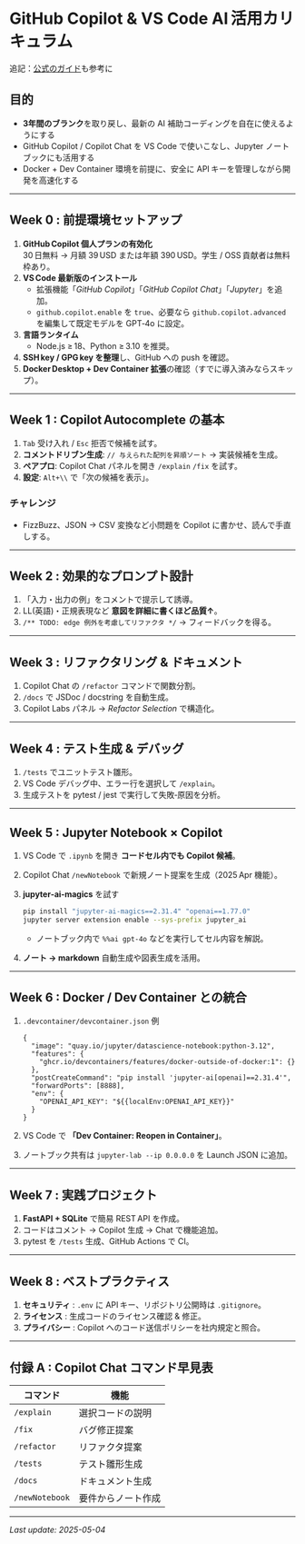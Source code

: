 
# GitHub Copilot & VS Code AI 活用カリキュラム

追記：[公式のガイド](https://docs.github.com/ja/copilot)も参考に

## 目的
- **3年間のブランク**を取り戻し、最新の AI 補助コーディングを自在に使えるようにする  
- GitHub Copilot / Copilot Chat を VS Code で使いこなし、Jupyter ノートブックにも活用する  
- Docker + Dev Container 環境を前提に、安全に API キーを管理しながら開発を高速化する  

---
## Week 0 : 前提環境セットアップ
1. **GitHub Copilot 個人プランの有効化**  
   30 日無料 → 月額 39 USD または年額 390 USD。学生 / OSS 貢献者は無料枠あり。  
2. **VS Code 最新版のインストール**  
   - 拡張機能「*GitHub Copilot*」「*GitHub Copilot Chat*」「*Jupyter*」を追加。  
   - `github.copilot.enable` を `true`、必要なら `github.copilot.advanced` を編集して既定モデルを GPT‑4o に設定。  
3. **言語ランタイム**  
   - Node.js ≥ 18、Python ≥ 3.10 を推奨。  
4. **SSH key / GPG key を整理**し、GitHub への push を確認。  
5. **Docker Desktop + Dev Container 拡張**の確認（すでに導入済みならスキップ）。  

---
## Week 1 : Copilot Autocomplete の基本
1. `Tab` 受け入れ / `Esc` 拒否で候補を試す。  
2. **コメントドリブン生成**: `// 与えられた配列を昇順ソート` → 実装候補を生成。  
3. **ペアプロ**: Copilot Chat パネルを開き `/explain` `/fix` を試す。  
4. **設定**: `Alt+\\` で「次の候補を表示」。  

### チャレンジ  
- FizzBuzz、JSON → CSV 変換など小問題を Copilot に書かせ、読んで手直しする。  

---
## Week 2 : 効果的なプロンプト設計
1. 「入力・出力の例」をコメントで提示して誘導。  
2. LL(英語)・正規表現など **意図を詳細に書くほど品質↑**。  
3. `/** TODO: edge 例外を考慮してリファクタ */` → フィードバックを得る。  

---
## Week 3 : リファクタリング & ドキュメント
1. Copilot Chat の `/refactor` コマンドで関数分割。  
2. `/docs` で JSDoc / docstring を自動生成。  
3. Copilot Labs パネル → *Refactor Selection* で構造化。  

---
## Week 4 : テスト生成 & デバッグ
1. `/tests` でユニットテスト雛形。  
2. VS Code デバッグ中、エラー行を選択して `/explain`。  
3. 生成テストを pytest / jest で実行して失敗‑原因を分析。  

---
## Week 5 : Jupyter Notebook × Copilot
1. VS Code で `.ipynb` を開き **コードセル内でも Copilot 候補**。  
2. Copilot Chat `/newNotebook` で新規ノート提案を生成（2025 Apr 機能）。  
3. **jupyter‑ai‑magics** を試す  

   ```bash
   pip install "jupyter-ai-magics==2.31.4" "openai==1.77.0"
   jupyter server extension enable --sys-prefix jupyter_ai
   ```  

   - ノートブック内で `%%ai gpt-4o` などを実行してセル内容を解説。  
4. **ノート → markdown** 自動生成や図表生成を活用。  

---
## Week 6 : Docker / Dev Container との統合
1. `.devcontainer/devcontainer.json` 例  

   ```jsonc
   {
     "image": "quay.io/jupyter/datascience-notebook:python-3.12",
     "features": {
       "ghcr.io/devcontainers/features/docker-outside-of-docker:1": {}
     },
     "postCreateCommand": "pip install 'jupyter-ai[openai]==2.31.4'",
     "forwardPorts": [8888],
     "env": {
       "OPENAI_API_KEY": "${{localEnv:OPENAI_API_KEY}}"
     }
   }
   ```  

2. VS Code で **「Dev Container: Reopen in Container」**。  
3. ノートブック共有は `jupyter-lab --ip 0.0.0.0` を Launch JSON に追加。  

---
## Week 7 : 実践プロジェクト
1. **FastAPI + SQLite** で簡易 REST API を作成。  
2. コードはコメント → Copilot 生成 → Chat で機能追加。  
3. pytest を `/tests` 生成、GitHub Actions で CI。  

---
## Week 8 : ベストプラクティス
1. **セキュリティ** : `.env` に API キー、リポジトリ公開時は `.gitignore`。  
2. **ライセンス** : 生成コードのライセンス確認 & 修正。  
3. **プライバシー** : Copilot へのコード送信ポリシーを社内規定と照合。  

---
## 付録 A : Copilot Chat コマンド早見表
| コマンド | 機能 |
|---------|------|
| `/explain` | 選択コードの説明 |
| `/fix` | バグ修正提案 |
| `/refactor` | リファクタ提案 |
| `/tests` | テスト雛形生成 |
| `/docs` | ドキュメント生成 |
| `/newNotebook` | 要件からノート作成 |

---
*Last update: 2025-05-04*
